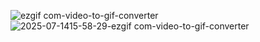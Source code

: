 ![ezgif com-video-to-gif-converter](https://github.com/user-attachments/assets/eccd7290-2725-4a70-b5d1-5e93803985cb)
![2025-07-1415-58-29-ezgif com-video-to-gif-converter](https://github.com/user-attachments/assets/b62b9b49-2e93-4f32-9ec4-cb6bf543fcd1)
